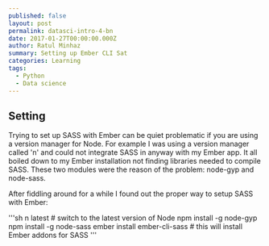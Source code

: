 ```yaml
---
published: false
layout: post
permalink: datasci-intro-4-bn
date: 2017-01-27T00:00:00.000Z
author: Ratul Minhaz
summary: Setting up Ember CLI Sat
categories: Learning
tags:
  - Python
  - Data science
---
```

## Setting

Trying to set up SASS with Ember can be quiet problematic if you are using a version manager for Node. For example I was using a version manager called 'n' and could not integrate SASS in anyway with my Ember app. It all boiled down to my Ember installation not finding libraries needed to compile SASS. These two modules were the reason of the problem: node-gyp and node-sass.

After fiddling around for a while I found out the proper way to setup SASS with Ember:

'''sh
n latest						# switch to the latest version of Node
npm install -g node-gyp
npm install -g node-sass
ember install ember-cli-sass	# this will install Ember addons for SASS
'''
